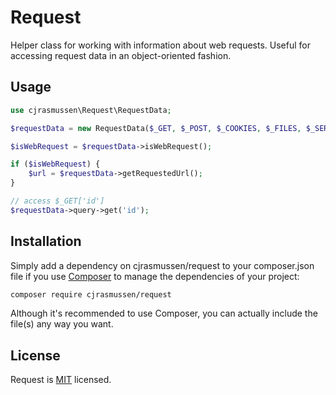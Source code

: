 # Request

Helper class for working with information about web requests. Useful for accessing request data in an object-oriented fashion.


## Usage

```php
use cjrasmussen\Request\RequestData;

$requestData = new RequestData($_GET, $_POST, $_COOKIES, $_FILES, $_SERVER, $_ENV);

$isWebRequest = $requestData->isWebRequest();

if ($isWebRequest) {
    $url = $requestData->getRequestedUrl();
}

// access $_GET['id']
$requestData->query->get('id');
```

## Installation

Simply add a dependency on cjrasmussen/request to your composer.json file if you use [Composer](https://getcomposer.org/) to manage the dependencies of your project:

```sh
composer require cjrasmussen/request
```

Although it's recommended to use Composer, you can actually include the file(s) any way you want.


## License

Request is [MIT](http://opensource.org/licenses/MIT) licensed.
